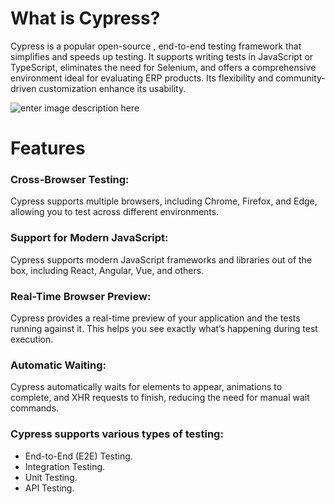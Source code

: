 
# What is Cypress?

Cypress is a popular open-source , end-to-end testing framework that simplifies and speeds up testing. It supports writing tests in JavaScript or TypeScript, eliminates the need for Selenium, and offers a comprehensive environment ideal for evaluating ERP products. Its flexibility and community-driven customization enhance its usability.

![enter image description here](https://miro.medium.com/v2/resize:fit:785/1*uBf3SgcGi-I6Sml9aG10kw.png)

# **Features**

### Cross-Browser Testing:

Cypress supports multiple browsers, including Chrome, Firefox, and Edge, allowing you to test across different environments.

### Support for Modern JavaScript:

Cypress supports modern JavaScript frameworks and libraries out of the box, including React, Angular, Vue, and others.

### Real-Time Browser Preview:

Cypress provides a real-time preview of your application and the tests running against it. This helps you see exactly what’s happening during test execution.

### Automatic Waiting:

Cypress automatically waits for elements to appear, animations to  
complete, and XHR requests to finish, reducing the need for manual wait commands.

### Cypress supports various types of testing:

-   End-to-End (E2E) Testing.
-   Integration Testing.
-   Unit Testing.
-   API Testing.
<!--stackedit_data:
eyJoaXN0b3J5IjpbLTM3NDg1MjI5MV19
-->